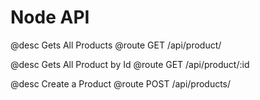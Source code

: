 # Node API

@desc  Gets All Products
@route GET /api/product/

@desc  Gets All Product by Id
@route GET /api/product/:id

@desc  Create a Product
@route POST /api/products/
